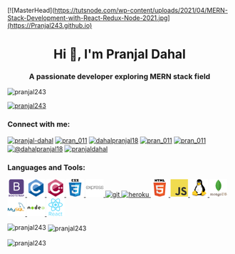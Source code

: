 [![MasterHead](https://tutsnode.com/wp-content/uploads/2021/04/MERN-Stack-Development-with-React-Redux-Node-2021.jpg](https://Pranjal243.github.io)
<h1 align="center">Hi 👋, I'm Pranjal Dahal</h1>
<h3 align="center">A passionate developer exploring MERN stack field</h3>

<p align="left"> <img src="https://komarev.com/ghpvc/?username=pranjal243&label=Profile%20views&color=0e75b6&style=flat" alt="pranjal243" /> </p>

<p align="left"> <a href="https://github.com/ryo-ma/github-profile-trophy"><img src="https://github-profile-trophy.vercel.app/?username=pranjal243" alt="pranjal243" /></a> </p>

<h3 align="left">Connect with me:</h3>
<p align="left">
<a href="https://linkedin.com/in/pranjal-dahal" target="blank"><img align="center" src="https://raw.githubusercontent.com/rahuldkjain/github-profile-readme-generator/master/src/images/icons/Social/linked-in-alt.svg" alt="pranjal-dahal" height="30" width="40" /></a>
<a href="https://www.codechef.com/users/pran11" target="blank"><img align="center" src="https://cdn.jsdelivr.net/npm/simple-icons@3.1.0/icons/codechef.svg" alt="pran_011" height="30" width="40" /></a>
<a href="https://www.hackerrank.com/dahalpranjal18" target="blank"><img align="center" src="https://raw.githubusercontent.com/rahuldkjain/github-profile-readme-generator/master/src/images/icons/Social/hackerrank.svg" alt="dahalpranjal18" height="30" width="40" /></a>
<a href="https://codeforces.com/profile/pran_011" target="blank"><img align="center" src="https://cdn.jsdelivr.net/npm/simple-icons@3.0.1/icons/codeforces.svg" alt="pran_011" height="30" width="40" /></a>
<a href="https://www.leetcode.com/pran_011" target="blank"><img align="center" src="https://raw.githubusercontent.com/rahuldkjain/github-profile-readme-generator/master/src/images/icons/Social/leet-code.svg" alt="pran_011" height="30" width="40" /></a>
<a href="https://www.hackerearth.com/@dahalpranjal18" target="blank"><img align="center" src="https://raw.githubusercontent.com/rahuldkjain/github-profile-readme-generator/master/src/images/icons/Social/hackerearth.svg" alt="@dahalpranjal18" height="30" width="40" /></a>
<a href="https://auth.geeksforgeeks.org/user/pranjaldahal" target="blank"><img align="center" src="https://raw.githubusercontent.com/rahuldkjain/github-profile-readme-generator/master/src/images/icons/Social/geeks-for-geeks.svg" alt="pranjaldahal" height="30" width="40" /></a>
</p>

<h3 align="left">Languages and Tools:</h3>
<p align="left"> <a href="https://getbootstrap.com" target="_blank"> <img src="https://raw.githubusercontent.com/devicons/devicon/master/icons/bootstrap/bootstrap-plain-wordmark.svg" alt="bootstrap" width="40" height="40"/> </a> <a href="https://www.cprogramming.com/" target="_blank"> <img src="https://raw.githubusercontent.com/devicons/devicon/master/icons/c/c-original.svg" alt="c" width="40" height="40"/> </a> <a href="https://www.w3schools.com/cpp/" target="_blank"> <img src="https://raw.githubusercontent.com/devicons/devicon/master/icons/cplusplus/cplusplus-original.svg" alt="cplusplus" width="40" height="40"/> </a> <a href="https://www.w3schools.com/css/" target="_blank"> <img src="https://raw.githubusercontent.com/devicons/devicon/master/icons/css3/css3-original-wordmark.svg" alt="css3" width="40" height="40"/> </a> <a href="https://expressjs.com" target="_blank"> <img src="https://raw.githubusercontent.com/devicons/devicon/master/icons/express/express-original-wordmark.svg" alt="express" width="40" height="40"/> </a> <a href="https://git-scm.com/" target="_blank"> <img src="https://www.vectorlogo.zone/logos/git-scm/git-scm-icon.svg" alt="git" width="40" height="40"/> </a> <a href="https://heroku.com" target="_blank"> <img src="https://www.vectorlogo.zone/logos/heroku/heroku-icon.svg" alt="heroku" width="40" height="40"/> </a> <a href="https://www.w3.org/html/" target="_blank"> <img src="https://raw.githubusercontent.com/devicons/devicon/master/icons/html5/html5-original-wordmark.svg" alt="html5" width="40" height="40"/> </a> <a href="https://developer.mozilla.org/en-US/docs/Web/JavaScript" target="_blank"> <img src="https://raw.githubusercontent.com/devicons/devicon/master/icons/javascript/javascript-original.svg" alt="javascript" width="40" height="40"/> </a> <a href="https://www.linux.org/" target="_blank"> <img src="https://raw.githubusercontent.com/devicons/devicon/master/icons/linux/linux-original.svg" alt="linux" width="40" height="40"/> </a> <a href="https://www.mongodb.com/" target="_blank"> <img src="https://raw.githubusercontent.com/devicons/devicon/master/icons/mongodb/mongodb-original-wordmark.svg" alt="mongodb" width="40" height="40"/> </a> <a href="https://www.mysql.com/" target="_blank"> <img src="https://raw.githubusercontent.com/devicons/devicon/master/icons/mysql/mysql-original-wordmark.svg" alt="mysql" width="40" height="40"/> </a> <a href="https://nodejs.org" target="_blank"> <img src="https://raw.githubusercontent.com/devicons/devicon/master/icons/nodejs/nodejs-original-wordmark.svg" alt="nodejs" width="40" height="40"/> </a> <a href="https://reactjs.org/" target="_blank"> <img src="https://raw.githubusercontent.com/devicons/devicon/master/icons/react/react-original-wordmark.svg" alt="react" width="40" height="40"/> </a> </p>

<p><img align="left" src="https://github-readme-stats.vercel.app/api/top-langs?username=pranjal243&show_icons=true&locale=en&layout=compact" alt="pranjal243" /></p>

<p>&nbsp;<img align="center" src="https://github-readme-stats.vercel.app/api?username=pranjal243&show_icons=true&locale=en" alt="pranjal243" /></p>

<p><img align="center" src="https://github-readme-streak-stats.herokuapp.com/?user=pranjal243&" alt="pranjal243" /></p>
